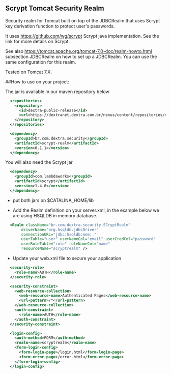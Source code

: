 ## Scrypt Tomcat Security Realm

Security realm for Tomcat built on top of the JDBCRealm that uses Scrypt key derivation function to protect user's passwords.

It uses <a href="https://github.com/wg/scrypt">https://github.com/wg/scrypt</a> Scrypt java implementation. See the link for more details on Scrypt.

See also <a href="https://tomcat.apache.org/tomcat-7.0-doc/realm-howto.html">https://tomcat.apache.org/tomcat-7.0-doc/realm-howto.html</a> subsection JDBCRealm on how to set up a JDBCRealm. You can use the same configuration for this realm.

Tested on Tomcat 7.X.

##How to use on your project:

The jar is available in our maven repository below

```xml
  <repositories>
    <repository>
      <id>dextra-public-release</id>
      <url>https://dextranet.dextra.com.br/nexus/content/repositories/dextra-public-release/</url>
    </repository>
  </repositories>

  <dependency>
    <groupId>br.com.dextra.security</groupId>
    <artifactId>scrypt-realm</artifactId>
    <version>0.1.1</version>
  </dependency>
```

You will also need the Scrypt jar

```xml
  <dependency>
    <groupId>com.lambdaworks</groupId>
    <artifactId>scrypt</artifactId>
    <version>1.4.0</version>
  </dependency>
```

+ put both jars on $CATALINA_HOME/lib

+ Add the Realm definition on your server.xml, in the example below we are using HSQLDB in memory database.

```xml
  <Realm className="br.com.dextra.security.SCryptRealm"
       driverName="org.hsqldb.jdbcDriver"
       connectionURL="jdbc:hsqldb:mem:."
       userTable="user" userNameCol="email" userCredCol="password"
       userRoleTable="role" roleNameCol="name"
       resourceName="scryptrealm" />
```

+ Update your web.xml file to secure your application

```xml
  <security-role>
    <role-name>AUTH</role-name>
  </security-role>

  <security-constraint>
    <web-resource-collection>
      <web-resource-name>Authenticated Pages</web-resource-name>
      <url-pattern>/*</url-pattern>
    </web-resource-collection>
    <auth-constraint>
      <role-name>AUTH</role-name>
    </auth-constraint>
  </security-constraint>

  <login-config>
    <auth-method>FORM</auth-method>
    <realm-name>scryptrealm</realm-name>
    <form-login-config>
      <form-login-page>/login.html</form-login-page>
      <form-error-page>/error.html</form-error-page>
    </form-login-config>
  </login-config>
```
